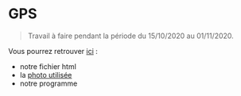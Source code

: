 # GPS
> Travail à faire pendant la période du 15/10/2020 au 01/11/2020. 

Vous pourrez retrouver [ici](https://github.com/kilyy/GPS) :  
- notre fichier html  
- la [photo utilisée](https://github.com/kilyy/GPS/blob/main/chat.jpg)
- notre programme 
